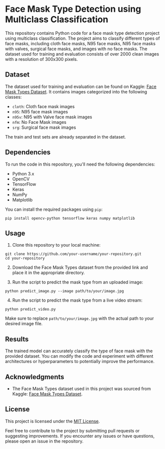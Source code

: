 # Face Mask Type Detection using Multiclass Classification

This repository contains Python code for a face mask type detection project using multiclass classification. The project aims to classify different types of face masks, including cloth face masks, N95 face masks, N95 face masks with valves, surgical face masks, and images with no face masks. The dataset used for training and evaluation consists of over 2000 clean images with a resolution of 300x300 pixels.

## Dataset

The dataset used for training and evaluation can be found on Kaggle: [Face Mask Types Dataset](https://www.kaggle.com/datasets/bahadoreizadkhah/face-mask-types-dataset). It contains images categorized into the following classes:

- `cloth`: Cloth face mask images
- `n95`: N95 face mask images
- `n95v`: N95 with Valve face mask images
- `nfm`: No Face Mask images
- `srg`: Surgical face mask images

The train and test sets are already separated in the dataset.

## Dependencies

To run the code in this repository, you'll need the following dependencies:

- Python 3.x
- OpenCV
- TensorFlow
- Keras
- NumPy
- Matplotlib

You can install the required packages using `pip`:

```
pip install opencv-python tensorflow keras numpy matplotlib
```

## Usage

1. Clone this repository to your local machine:

```
git clone https://github.com/your-username/your-repository.git
cd your-repository
```

2. Download the Face Mask Types dataset from the provided link and place it in the appropriate directory.

3. Run the script to predict the mask type from an uploaded image:

```
python predict_image.py --image path/to/your/image.jpg
```

4. Run the script to predict the mask type from a live video stream:

```
python predict_video.py
```

Make sure to replace `path/to/your/image.jpg` with the actual path to your desired image file.

## Results

The trained model can accurately classify the type of face mask with the provided dataset. You can modify the code and experiment with different architectures or hyperparameters to potentially improve the performance.

## Acknowledgments

- The Face Mask Types dataset used in this project was sourced from Kaggle: [Face Mask Types Dataset](https://www.kaggle.com/datasets/bahadoreizadkhah/face-mask-types-dataset).

## License

This project is licensed under the [MIT License](LICENSE).

Feel free to contribute to the project by submitting pull requests or suggesting improvements. If you encounter any issues or have questions, please open an issue in the repository.
